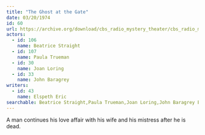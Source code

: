 ```yaml
---
title: "The Ghost at the Gate"
date: 03/20/1974
id: 60
url: https://archive.org/download/cbs_radio_mystery_theater/cbs_radio_mystery_theater-0051-0100.zip/cbs_radio_mystery_theater-0051-0100%2Fcbsrmt_0060_the_ghost_at_the_gate.mp3
actors:  
  - id: 106
    name: Beatrice Straight  
  - id: 107
    name: Paula Trueman  
  - id: 30
    name: Joan Loring  
  - id: 33
    name: John Baragrey
writers:  
  - id: 43
    name: Elspeth Eric
searchable: Beatrice Straight,Paula Trueman,Joan Loring,John Baragrey Elspeth Eric
---
```

A man continues his love affair with his wife and his mistress after he is dead.